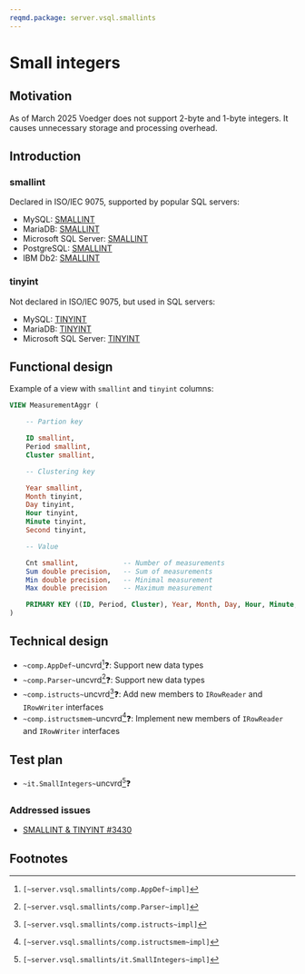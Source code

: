 ```yaml
---
reqmd.package: server.vsql.smallints
---
```


# Small integers

## Motivation

As of March 2025 Voedger does not support 2-byte and 1-byte integers. It causes unnecessary storage and processing overhead.

## Introduction

### smallint

Declared in ISO/IEC 9075, supported by popular SQL servers:

- MySQL: [SMALLINT](https://dev.mysql.com/doc/refman/8.4/en/integer-types.html)
- MariaDB: [SMALLINT](https://mariadb.com/kb/en/smallint/)
- Microsoft SQL Server: [SMALLINT](https://learn.microsoft.com/en-us/sql/t-sql/data-types/int-bigint-smallint-and-tinyint-transact-sql?view=sql-server-ver16)
- PostgreSQL: [SMALLINT](https://www.postgresql.org/docs/current/datatype-numeric.html)
- IBM Db2: [SMALLINT](https://www.ibm.com/docs/en/db2/11.5?topic=list-numbers)

### tinyint

Not declared in ISO/IEC 9075, but used in SQL servers:

- MySQL: [TINYINT](https://dev.mysql.com/doc/refman/8.4/en/integer-types.html)
- MariaDB: [TINYINT](https://mariadb.com/kb/en/tinyint/)
- Microsoft SQL Server: [TINYINT](https://learn.microsoft.com/en-us/sql/t-sql/data-types/int-bigint-smallint-and-tinyint-transact-sql?view=sql-server-ver16)

## Functional design

Example of a view with `smallint` and `tinyint` columns:

```sql
VIEW MeasurementAggr (

    -- Partion key

    ID smallint,
    Period smallint,
    Cluster smallint,

    -- Clustering key

    Year smallint,
    Month tinyint,
    Day tinyint,
    Hour tinyint,
    Minute tinyint,
    Second tinyint,

    -- Value

    Cnt smallint,           -- Number of measurements
    Sum double precision,   -- Sum of measurements
    Min double precision,   -- Minimal measurement
    Max double precision    -- Maximum measurement

    PRIMARY KEY ((ID, Period, Cluster), Year, Month, Day, Hour, Minute, Second)
)
```

## Technical design

- `~comp.AppDef~`uncvrd[^1]❓: Support new data types
- `~comp.Parser~`uncvrd[^2]❓: Support new data types
- `~comp.istructs~`uncvrd[^3]❓: Add new members to `IRowReader` and `IRowWriter` interfaces
- `~comp.istructsmem~`uncvrd[^4]❓: Implement new members of `IRowReader` and `IRowWriter` interfaces

## Test plan

- `~it.SmallIntegers~`uncvrd[^5]❓

### Addressed issues

- [SMALLINT & TINYINT #3430](https://github.com/voedger/voedger/issues/3430)

## Footnotes

[^1]: `[~server.vsql.smallints/comp.AppDef~impl]`
[^2]: `[~server.vsql.smallints/comp.Parser~impl]`
[^3]: `[~server.vsql.smallints/comp.istructs~impl]`
[^4]: `[~server.vsql.smallints/comp.istructsmem~impl]`
[^5]: `[~server.vsql.smallints/it.SmallIntegers~impl]`
